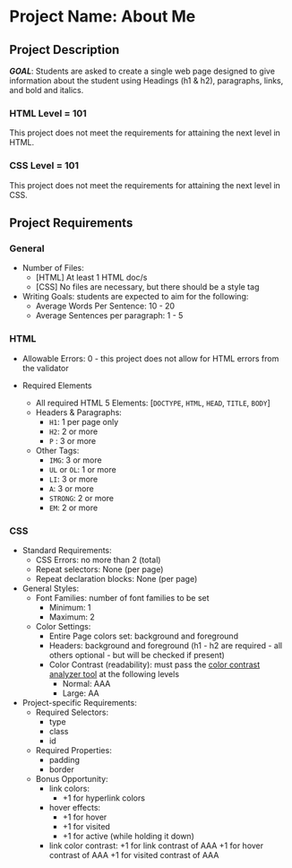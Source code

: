 # Project Name: About Me

## Project Description
***GOAL***: Students are asked to create a single web page designed to give information about the student using Headings (h1 & h2), paragraphs, links, and bold and italics.

### HTML Level = 101
This project does not meet the requirements for attaining the next level in HTML.

### CSS Level = 101
This project does not meet the requirements for attaining the next level in CSS.

## Project Requirements
### General
* Number of Files: 
    * [HTML] At least 1 HTML doc/s
    * [CSS] No files are necessary, but there should be a style tag
* Writing Goals: students are expected to aim for the following:
    * Average Words Per Sentence: 10 - 20
    * Average Sentences per paragraph: 1 - 5
    
### HTML
* Allowable Errors: 0 - this project does not allow for HTML errors from the validator
   
* Required Elements 
    * All required HTML 5 Elements: [`DOCTYPE`, `HTML`, `HEAD`, `TITLE`, `BODY`]
    * Headers & Paragraphs: 
        + `H1`: 1 per page only
        + `H2`: 2 or more
        + `P` : 3 or more
    * Other Tags:
        + `IMG`: 3 or more
        + `UL` or `OL`: 1 or more
        + `LI`: 3 or more
        + `A`: 3 or more
        + `STRONG`: 2 or more
        + `EM`: 2 or more
### CSS
* Standard Requirements:
    * CSS Errors: no more than 2 (total)
    * Repeat selectors: None (per page)
    * Repeat declaration blocks: None (per page)
* General Styles:
    * Font Families: number of font families to be set
        + Minimum: 1
        + Maximum: 2
    * Color Settings:
        + Entire Page colors set: background and foreground
        + Headers: background and foreground (h1 - h2 are required - all others optional - but will be checked if present)
        + Color Contrast (readability): must pass the [color contrast analyzer tool](https://webaim.org/resources/contrastchecker/) at the following levels
            - Normal: AAA
            - Large: AA
* Project-specific Requirements:
    * Required Selectors:
        + type
        + class
        + id
    * Required Properties:
        + padding
        + border
    * Bonus Opportunity:
        + link colors: 
            * +1 for hyperlink colors 
        + hover effects: 
            * +1 for hover
            * +1 for visited
            * +1 for active (while holding it down)
        + link color contrast:
            +1 for link contrast of AAA
            +1 for hover contrast of AAA
            +1 for visited contrast of AAA